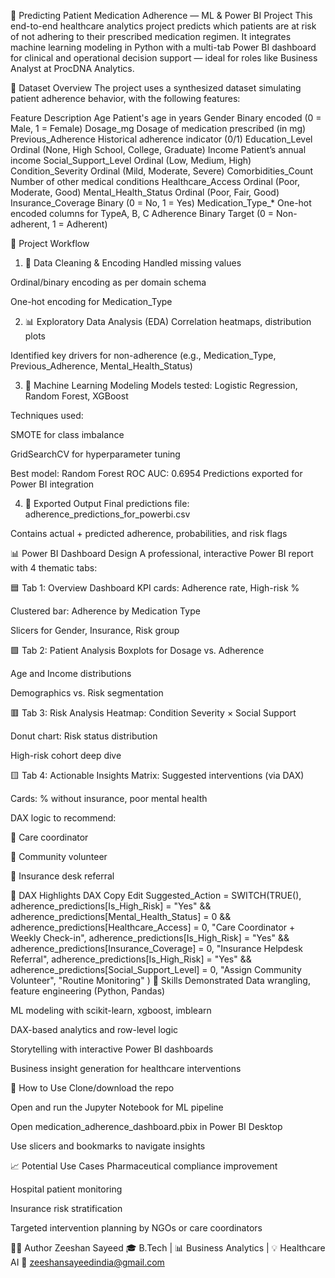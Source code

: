 🧠 Predicting Patient Medication Adherence — ML & Power BI Project
This end-to-end healthcare analytics project predicts which patients are at risk of not adhering to their prescribed medication regimen. It integrates machine learning modeling in Python with a multi-tab Power BI dashboard for clinical and operational decision support — ideal for roles like Business Analyst at ProcDNA Analytics.

📂 Dataset Overview
The project uses a synthesized dataset simulating patient adherence behavior, with the following features:

Feature	Description
Age	Patient's age in years
Gender	Binary encoded (0 = Male, 1 = Female)
Dosage_mg	Dosage of medication prescribed (in mg)
Previous_Adherence	Historical adherence indicator (0/1)
Education_Level	Ordinal (None, High School, College, Graduate)
Income	Patient’s annual income
Social_Support_Level	Ordinal (Low, Medium, High)
Condition_Severity	Ordinal (Mild, Moderate, Severe)
Comorbidities_Count	Number of other medical conditions
Healthcare_Access	Ordinal (Poor, Moderate, Good)
Mental_Health_Status	Ordinal (Poor, Fair, Good)
Insurance_Coverage	Binary (0 = No, 1 = Yes)
Medication_Type_*	One-hot encoded columns for TypeA, B, C
Adherence	Binary Target (0 = Non-adherent, 1 = Adherent)

🔧 Project Workflow
1. 🧹 Data Cleaning & Encoding
Handled missing values

Ordinal/binary encoding as per domain schema

One-hot encoding for Medication_Type

2. 📊 Exploratory Data Analysis (EDA)
Correlation heatmaps, distribution plots

Identified key drivers for non-adherence (e.g., Medication_Type, Previous_Adherence, Mental_Health_Status)

3. 🤖 Machine Learning Modeling
Models tested: Logistic Regression, Random Forest, XGBoost

Techniques used:

SMOTE for class imbalance

GridSearchCV for hyperparameter tuning

Best model: Random Forest
ROC AUC: 0.6954
Predictions exported for Power BI integration

4. 💾 Exported Output
Final predictions file: adherence_predictions_for_powerbi.csv

Contains actual + predicted adherence, probabilities, and risk flags

📊 Power BI Dashboard Design
A professional, interactive Power BI report with 4 thematic tabs:

🟦 Tab 1: Overview Dashboard
KPI cards: Adherence rate, High-risk %

Clustered bar: Adherence by Medication Type

Slicers for Gender, Insurance, Risk group

🟩 Tab 2: Patient Analysis
Boxplots for Dosage vs. Adherence

Age and Income distributions

Demographics vs. Risk segmentation

🟥 Tab 3: Risk Analysis
Heatmap: Condition Severity × Social Support

Donut chart: Risk status distribution

High-risk cohort deep dive

🟨 Tab 4: Actionable Insights
Matrix: Suggested interventions (via DAX)

Cards: % without insurance, poor mental health

DAX logic to recommend:

📌 Care coordinator

📌 Community volunteer

📌 Insurance desk referral

📌 DAX Highlights
DAX
Copy
Edit
Suggested_Action = 
SWITCH(TRUE(),
    adherence_predictions[Is_High_Risk] = "Yes" &&
    adherence_predictions[Mental_Health_Status] = 0 &&
    adherence_predictions[Healthcare_Access] = 0, "Care Coordinator + Weekly Check-in",
    adherence_predictions[Is_High_Risk] = "Yes" &&
    adherence_predictions[Insurance_Coverage] = 0, "Insurance Helpdesk Referral",
    adherence_predictions[Is_High_Risk] = "Yes" &&
    adherence_predictions[Social_Support_Level] = 0, "Assign Community Volunteer",
    "Routine Monitoring"
)
🧠 Skills Demonstrated
Data wrangling, feature engineering (Python, Pandas)

ML modeling with scikit-learn, xgboost, imblearn

DAX-based analytics and row-level logic

Storytelling with interactive Power BI dashboards

Business insight generation for healthcare interventions

📁 How to Use
Clone/download the repo

Open and run the Jupyter Notebook for ML pipeline

Open medication_adherence_dashboard.pbix in Power BI Desktop

Use slicers and bookmarks to navigate insights

📈 Potential Use Cases
Pharmaceutical compliance improvement

Hospital patient monitoring

Insurance risk stratification

Targeted intervention planning by NGOs or care coordinators

👨‍💻 Author
Zeeshan Sayeed
🎓 B.Tech | 📊 Business Analytics | 💡 Healthcare AI
📧 zeeshansayeedindia@gmail.com
